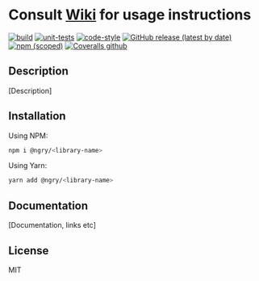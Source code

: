 # Consult [Wiki](https://github.com/ngry-project/library-template/wiki) for usage instructions

[![build](https://github.com/ngry-project/<library-name>/workflows/build/badge.svg?branch=master)](https://github.com/ngry-project/<library-name>/actions?query=workflow%3Abuild)
[![unit-tests](https://github.com/ngry-project/<library-name>/workflows/unit-tests/badge.svg?branch=master)](https://github.com/ngry-project/<library-name>/actions?query=workflow%3Aunit-tests)
[![code-style](https://github.com/ngry-project/<library-name>/workflows/code-style/badge.svg?branch=master)](https://github.com/ngry-project/<library-name>/actions?query=workflow%3Acode-style)
[![GitHub release (latest by date)](https://img.shields.io/github/v/release/ngry-project/<library-name>?logo=github)](https://github.com/ngry-project/<library-name>/releases)
[![npm (scoped)](https://img.shields.io/npm/v/@ngry/<library-name>?logo=npm)](https://www.npmjs.com/package/@ngry/<library-name>)
[![Coveralls github](https://img.shields.io/coveralls/github/ngry-project/<library-name>?logo=jest)](https://coveralls.io/github/ngry-project/<library-name>)

## Description

[Description]

## Installation

Using NPM:

```bash
npm i @ngry/<library-name>
```

Using Yarn:

```bash
yarn add @ngry/<library-name>
```

## Documentation

[Documentation, links etc]

## License

MIT
